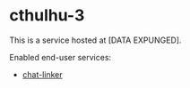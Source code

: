 cthulhu-3
=========

This is a service hosted at [DATA EXPUNGED].

Enabled end-user services:

- [chat-linker][]

[chat-linker]: chat-linker/Readme.md
